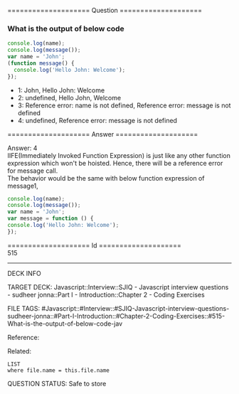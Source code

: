 ==================== Question ====================  

### What is the output of below code

```javascript
console.log(name);
console.log(message());
var name = 'John';
(function message() {
  console.log('Hello John: Welcome');
});
```

- 1: John, Hello John: Welcome
- 2: undefined, Hello John, Welcome
- 3: Reference error: name is not defined, Reference error: message is not
  defined
- 4: undefined, Reference error: message is not defined  

==================== Answer ====================  

Answer: 4  
IIFE(Immediately Invoked Function Expression) is just like any other function
expression which won't be hoisted. Hence, there will be a reference error for
message call.  
The behavior would be the same with below function expression of message1,

```javascript
console.log(name);
console.log(message());
var name = 'John';
var message = function () {
console.log('Hello John: Welcome');
});
```

==================== Id ====================  
515

---

DECK INFO

TARGET DECK: Javascript::Interview::SJIQ - Javascript interview questions - sudheer jonna::Part I - Introduction::Chapter 2 - Coding Exercises

FILE TAGS: #Javascript::#Interview::#SJIQ-Javascript-interview-questions-sudheer-jonna::#Part-I-Introduction::#Chapter-2-Coding-Exercises::#515-What-is-the-output-of-below-code-jav

Reference:

Related:

```dataview
LIST
where file.name = this.file.name
```

QUESTION STATUS: Safe to store
